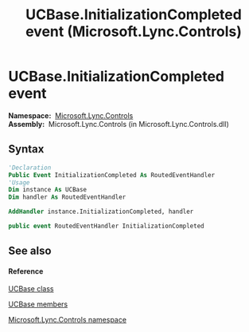 ﻿---
title: UCBase.InitializationCompleted event (Microsoft.Lync.Controls)
TOCTitle: InitializationCompleted event
ms:assetid: E:Microsoft.Lync.Controls.UCBase.InitializationCompleted_DI_3_UC_OCS14MrefLyncWPF
ms:mtpsurl: https://msdn.microsoft.com/en-us/library/microsoft.lync.controls.ucbase.initializationcompleted_di_3_uc_ocs14mreflyncwpf(v=office.15)
ms:contentKeyID: 48600482
ms.date: 07/28/2014
mtps_version: v=office.15
f1_keywords:
- Microsoft.Lync.Controls.UCBase.InitializationCompleted
dev_langs:
- CSharp
- JScript
- VB
- other
---

# UCBase.InitializationCompleted event

**Namespace:**  [Microsoft.Lync.Controls](microsoft-lync-controls-namespace_1.md)  
**Assembly:**  Microsoft.Lync.Controls (in Microsoft.Lync.Controls.dll)

## Syntax

``` vb
'Declaration
Public Event InitializationCompleted As RoutedEventHandler
'Usage
Dim instance As UCBase
Dim handler As RoutedEventHandler

AddHandler instance.InitializationCompleted, handler
```

``` csharp
public event RoutedEventHandler InitializationCompleted
```

## See also

#### Reference

[UCBase class](ucbase-class-microsoft-lync-controls_1.md)

[UCBase members](ucbase-members-microsoft-lync-controls_1.md)

[Microsoft.Lync.Controls namespace](microsoft-lync-controls-namespace_1.md)

